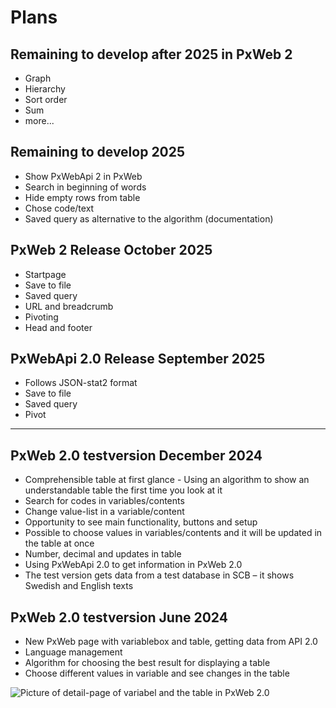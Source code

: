 # Plans

## Remaining to develop after 2025 in PxWeb 2
- Graph
- Hierarchy
- Sort order
- Sum
- more...

## Remaining to develop 2025 
- Show PxWebApi 2 in PxWeb
- Search in beginning of words
- Hide empty rows from table
- Chose code/text
- Saved query as alternative to the algorithm (documentation)

## PxWeb 2 Release October 2025 
- Startpage
- Save to file
- Saved query
- URL and breadcrumb
- Pivoting
- Head and footer

## PxWebApi 2.0 Release September 2025
- Follows JSON-stat2 format
- Save to file
- Saved query
- Pivot

------------------------------------------------------------------------------------------- 
## PxWeb 2.0 testversion December 2024
- Comprehensible table at first glance - Using an algorithm to show an understandable table the first time you look at it
- Search for codes in variables/contents
- Change value-list in a variable/content
- Opportunity to see main functionality, buttons and setup
- Possible to choose values in variables/contents and it will be updated in the table at once
- Number, decimal and updates in table
- Using PxWebApi 2.0 to get information in PxWeb 2.0
- The test version gets data from a test database in SCB – it shows Swedish and English texts

## PxWeb 2.0 testversion June 2024
- New PxWeb page with variablebox and table, getting data from API 2.0 
- Language management
- Algorithm for choosing the best result for displaying a table
- Choose different values in variable and see changes in the table

![Picture of detail-page of variabel and the table in PxWeb 2.0](https://github.com/PxTools/PxWeb2/assets/81364833/39acd512-a589-4734-af96-4e76983f644d)




